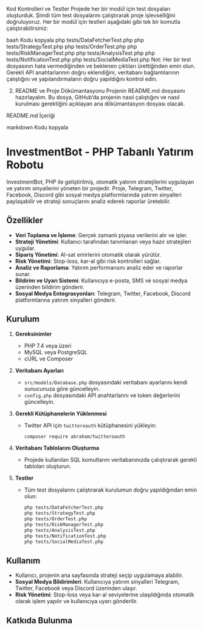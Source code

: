 Kod Kontrolleri ve Testler
Projede her bir modül için test dosyaları oluşturduk. Şimdi tüm test dosyalarını çalıştırarak proje işlevselliğini doğruluyoruz. Her bir modül için testleri aşağıdaki gibi tek bir komutla çalıştırabilirsiniz:

bash
Kodu kopyala
php tests/DataFetcherTest.php
php tests/StrategyTest.php
php tests/OrderTest.php
php tests/RiskManagerTest.php
php tests/AnalysisTest.php
php tests/NotificationTest.php
php tests/SocialMediaTest.php
Not: Her bir test dosyasının hata vermediğinden ve beklenen çıktıları ürettiğinden emin olun. Gerekli API anahtarlarının doğru eklendiğini, veritabanı bağlantılarının çalıştığını ve yapılandırmaların doğru yapıldığını kontrol edin.

2. README ve Proje Dökümantasyonu
Projenin README.md dosyasını hazırlayalım. Bu dosya, GitHub’da projenin nasıl çalıştığını ve nasıl kurulması gerektiğini açıklayan ana dökümantasyon dosyası olacak.

README.md İçeriği

markdown
Kodu kopyala
# InvestmentBot - PHP Tabanlı Yatırım Robotu

InvestmentBot, PHP ile geliştirilmiş, otomatik yatırım stratejilerini uygulayan ve yatırım sinyallerini yöneten bir projedir. Proje, Telegram, Twitter, Facebook, Discord gibi sosyal medya platformlarında yatırım sinyalleri paylaşabilir ve strateji sonuçlarını analiz ederek raporlar üretebilir.

## Özellikler

- **Veri Toplama ve İşleme**: Gerçek zamanlı piyasa verilerini alır ve işler.
- **Strateji Yönetimi**: Kullanıcı tarafından tanımlanan veya hazır stratejileri uygular.
- **Sipariş Yönetimi**: Al-sat emirlerini otomatik olarak yürütür.
- **Risk Yönetimi**: Stop-loss, kar-al gibi risk kontrolleri sağlar.
- **Analiz ve Raporlama**: Yatırım performansını analiz eder ve raporlar sunar.
- **Bildirim ve Uyarı Sistemi**: Kullanıcıya e-posta, SMS ve sosyal medya üzerinden bildirim gönderir.
- **Sosyal Medya Entegrasyonları**: Telegram, Twitter, Facebook, Discord platformlarına yatırım sinyalleri gönderir.

## Kurulum

1. **Gereksinimler**
   - PHP 7.4 veya üzeri
   - MySQL veya PostgreSQL
   - cURL ve Composer

2. **Veritabanı Ayarları**
   - `src/models/Database.php` dosyasındaki veritabanı ayarlarını kendi sunucunuza göre güncelleyin.
   - `config.php` dosyasındaki API anahtarlarını ve token değerlerini güncelleyin.

3. **Gerekli Kütüphanelerin Yüklenmesi**
   - Twitter API için `twitteroauth` kütüphanesini yükleyin:
     ```bash
     composer require abraham/twitteroauth
     ```

4. **Veritabanı Tablolarını Oluşturma**
   - Projede kullanılan SQL komutlarını veritabanınızda çalıştırarak gerekli tabloları oluşturun.

5. **Testler**
   - Tüm test dosyalarını çalıştırarak kurulumun doğru yapıldığından emin olun:
     ```bash
     php tests/DataFetcherTest.php
     php tests/StrategyTest.php
     php tests/OrderTest.php
     php tests/RiskManagerTest.php
     php tests/AnalysisTest.php
     php tests/NotificationTest.php
     php tests/SocialMediaTest.php
     ```

## Kullanım

- Kullanıcı, projenin ana sayfasında strateji seçip uygulamaya alabilir.
- **Sosyal Medya Bildirimleri**: Kullanıcıya yatırım sinyalleri Telegram, Twitter, Facebook veya Discord üzerinden ulaşır.
- **Risk Yönetimi**: Stop-loss veya kar-al seviyelerine ulaşıldığında otomatik olarak işlem yapılır ve kullanıcıya uyarı gönderilir.

## Katkıda Bulunma
